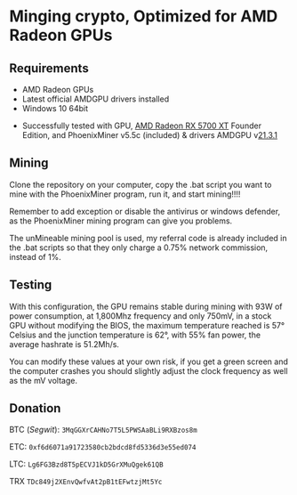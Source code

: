 # Minging crypto, Optimized for AMD Radeon GPUs


## Requirements
- AMD Radeon GPUs
- Latest official AMDGPU drivers installed
- Windows 10 64bit
* Successfully tested with GPU, [AMD Radeon RX 5700 XT](https://www.amd.com/es/products/graphics/amd-radeon-rx-5700-xt) Founder Edition, and PhoenixMiner v5.5c (included) & drivers AMDGPU v[21.3.1](https://drivers.amd.com/drivers/radeon-software-adrenalin-2020-21.3.1-win10-64bit-mar24.exe)

## Mining
Clone the repository on your computer, copy the .bat script you want to mine with the PhoenixMiner program, run it, and start mining!!!!

Remember to add exception or disable the antivirus or windows defender, as the PhoenixMiner mining program can give you problems. 

The unMineable mining pool is used, my referral code is already included in the .bat scripts so that they only charge a 0.75% network commission, instead of 1%.

## Testing
With this configuration, the GPU remains stable during mining with 93W of power consumption, at 1,800Mhz frequency and only 750mV, in a stock GPU without modifying the BIOS, the maximum temperature reached is 57° Celsius and the junction temperature is 62°, with 55% fan power, the average hashrate is 51.2Mh/s.

You can modify these values at your own risk, if you get a green screen and the computer crashes you should slightly adjust the clock frequency as well as the mV voltage. 

## Donation
BTC (*Segwit*):  `3MqGGXrCAHNo7T5L5PWSAaBLi9RXBzos8m`

ETC: `0xf6d6071a91723580cb2bdcd8fd5336d3e55ed074`

LTC: `Lg6FG3Bzd8T5pECVJ1kD5GrXMuQgek61QB`

TRX `TDc849j2XEnvQwfvAt2pB1tEFwtzjMt5Yc`
